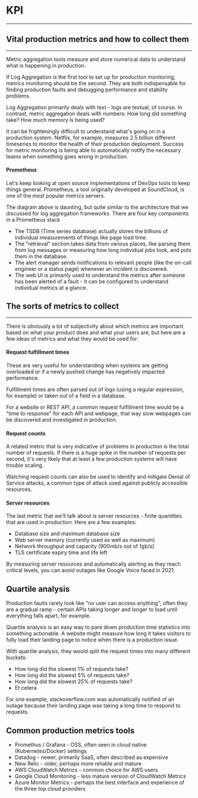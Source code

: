 # KPI
---
## Vital production metrics and how to collect them
---
Metric aggregation tools measure and store numerical data to understand what is happening in production.

If Log Aggregation is the first tool to set up for production monitoring, metrics monitoring should be the second. They are both indispensable for finding production faults and debugging performance and stability problems.

Log Aggregation primarily deals with text - logs are textual, of course. In contrast, metric aggregation deals with numbers: How long did something take? How much memory is being used?

It can be frighteningly difficult to understand what's going on in a production system. Netflix, for example, measures 2.5 billion different timeseries to monitor the health of their production deployment. Success for metric monitoring is being able to automatically notify the necessary teams when something goes wrong in production.

#### Prometheus

Let's keep looking at open source implementations of DevOps tools to keep things general. Prometheus, a tool originally developed at SoundCloud, is one of the most popular metrics servers.

The diagram above is daunting, but quite similar to the architecture that we discussed for log aggregation frameworks. There are four key components in a Prometheus stack

- The TSDB (Time series database) actually stores the billions of individual measurements of things like page load time.
- The "retrieval" section takes data from various places, like parsing them from log messages or measuring how long individual jobs took, and puts them in the database.
- The alert manager sends notifications to relevant people (like the on-call engineer or a status page) whenever an incident is discovered.
- The web UI is primarily used to understand the metrics after someone has been alerted of a fault - it can be configured to understand individual metrics at a glance.

## The sorts of metrics to collect
---
There is obviously a lot of subjectivity about which metrics are important based on what your product does and what your users are, but here are a few ideas of metrics and what they would be used for:

#### Request fulfillment times

These are very useful for understanding when systems are getting overloaded or if a newly pushed change has negatively impacted performance.

Fulfillment times are often parsed out of logs (using a regular expression, for example) or taken out of a field in a database.

For a website or REST API, a common request fulfillment time would be a "time to response" for each API and webpage, that way slow webpages can be discovered and investigated in production.

#### Request counts

A related metric that is very indicative of problems in production is the total number of requests. If there is a huge spike in the number of requests per second, it's very likely that at least a few production systems will have trouble scaling.

Watching request counts can also be used to identify and mitigate Denial of Service attacks, a common type of attack used against publicly accessible resources.

#### Server resources

The last metric that we'll talk about is server resources - finite quantities that are used in production. Here are a few examples:

- Database size and maximum database size
- Web server memory (currently used as well as maximum)
- Network throughput and capacity (900mb/s out of 1gb/s)
- TLS certificate expiry time and life left

By measuring server resources and automatically alerting as they reach critical levels, you can avoid outages like Google Voice faced in 2021.

## Quartile analysis

Production faults rarely look like "no user can access anything", often they are a gradual ramp - certain APIs taking longer and longer to load until everything falls apart, for example.

Quartile analysis is an easy way to pare down production time statistics into something actionable. A website might measure how long it takes visitors to fully load their landing page to notice when there is a production issue.

With quartile analysis, they would split the request times into many different buckets:

- How long did the slowest 1% of requests take?
- How long did the slowest 5% of requests take?
- How long did the slowest 25% of requests take?
- Et cetera

For one example, stackoverflow.com was automatically notified of an outage because their landing page was taking a long time to respond to requests.

## Common production metrics tools

- Promethus / Grafana - OSS, often seen in cloud native (Kubernetes/Docker) settings
- Datadog - newer, primarily SaaS, often described as expensive
- New Relic - older, perhaps more reliable and mature
- AWS CloudWatch Metrics - common choice for AWS users
- Google Cloud Monitoring - less mature version of CloudWatch Metrics
- Azure Monitor Metrics - perhaps the best interface and experience of the three top cloud providers
